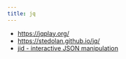 ```yaml
---
title: jq
---
```


* <https://jqplay.org/>
* <https://stedolan.github.io/jq/>
* [jid - interactive JSON manipulation](https://github.com/simeji/jid)


